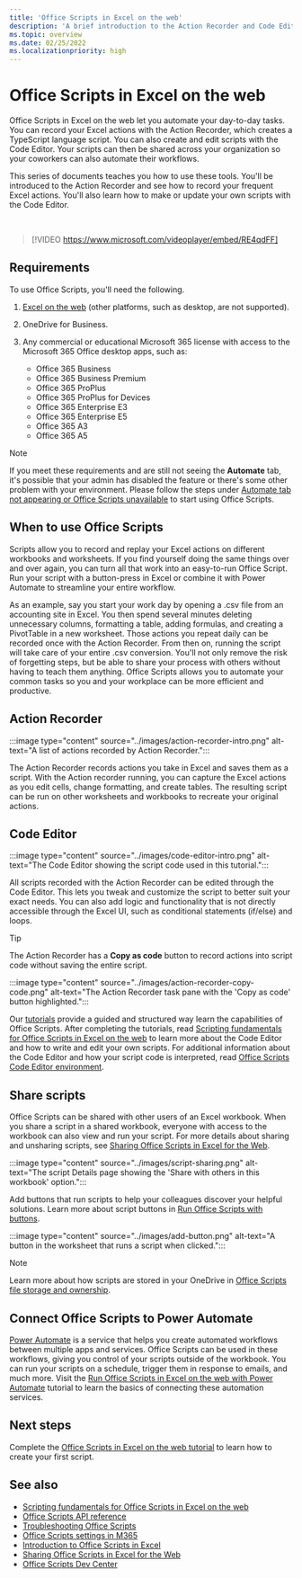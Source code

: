 ```yaml
---
title: 'Office Scripts in Excel on the web'
description: 'A brief introduction to the Action Recorder and Code Editor for Office Scripts.'
ms.topic: overview
ms.date: 02/25/2022
ms.localizationpriority: high
---
```


# Office Scripts in Excel on the web

Office Scripts in Excel on the web let you automate your day-to-day tasks. You can record your Excel actions with the Action Recorder, which creates a TypeScript language script. You can also create and edit scripts with the Code Editor. Your scripts can then be shared across your organization so your coworkers can also automate their workflows.

This series of documents teaches you how to use these tools. You'll be introduced to the Action Recorder and see how to record your frequent Excel actions. You'll also learn how to make or update your own scripts with the Code Editor.

<br>

> [!VIDEO https://www.microsoft.com/videoplayer/embed/RE4qdFF]

## Requirements

To use Office Scripts, you'll need the following.

1. [Excel on the web](https://www.office.com/launch/excel) (other platforms, such as desktop, are not supported).
1. OneDrive for Business.
1. Any commercial or educational Microsoft 365 license with access to the Microsoft 365 Office desktop apps, such as:

    - Office 365 Business
    - Office 365 Business Premium
    - Office 365 ProPlus
    - Office 365 ProPlus for Devices
    - Office 365 Enterprise E3
    - Office 365 Enterprise E5
    - Office 365 A3
    - Office 365 A5

> [!NOTE]
> If you meet these requirements and are still not seeing the **Automate** tab, it's possible that your admin has disabled the feature or there's some other problem with your environment. Please follow the steps under [Automate tab not appearing or Office Scripts unavailable](../testing/troubleshooting.md#automate-tab-not-appearing-or-office-scripts-unavailable) to start using Office Scripts.

## When to use Office Scripts

Scripts allow you to record and replay your Excel actions on different workbooks and worksheets. If you find yourself doing the same things over and over again, you can turn all that work into an easy-to-run Office Script. Run your script with a button-press in Excel or combine it with Power Automate to streamline your entire workflow.

As an example, say you start your work day by opening a .csv file from an accounting site in Excel. You then spend several minutes deleting unnecessary columns, formatting a table, adding formulas, and creating a PivotTable in a new worksheet. Those actions you repeat daily can be recorded once with the Action Recorder. From then on, running the script will take care of your entire .csv conversion. You'll not only remove the risk of forgetting steps, but be able to share your process with others without having to teach them anything. Office Scripts allows you to automate your common tasks so you and your workplace can be more efficient and productive.

## Action Recorder

:::image type="content" source="../images/action-recorder-intro.png" alt-text="A list of actions recorded by Action Recorder.":::

The Action Recorder records actions you take in Excel and saves them as a script. With the Action recorder running, you can capture the Excel actions as you edit cells, change formatting, and create tables. The resulting script can be run on other worksheets and workbooks to recreate your original actions.

## Code Editor

:::image type="content" source="../images/code-editor-intro.png" alt-text="The Code Editor showing the script code used in this tutorial.":::

All scripts recorded with the Action Recorder can be edited through the Code Editor. This lets you tweak and customize the script to better suit your exact needs. You can also add logic and functionality that is not directly accessible through the Excel UI, such as conditional statements (if/else) and loops.

> [!TIP]
> The Action Recorder has a **Copy as code** button to record actions into script code without saving the entire script.
>
> :::image type="content" source="../images/action-recorder-copy-code.png" alt-text="The Action Recorder task pane with the 'Copy as code' button highlighted.":::

Our [tutorials](../tutorials/excel-tutorial.md) provide a guided and structured way learn the capabilities of Office Scripts. After completing the tutorials, read [Scripting fundamentals for Office Scripts in Excel on the web](../develop/scripting-fundamentals.md) to learn more about the Code Editor and how to write and edit your own scripts. For additional information about the Code Editor and how your script code is interpreted, read [Office Scripts Code Editor environment](code-editor-environment.md).

## Share scripts

Office Scripts can be shared with other users of an Excel workbook. When you share a script in a shared workbook, everyone with access to the workbook can also view and run your script. For more details about sharing and unsharing scripts, see [Sharing Office Scripts in Excel for the Web](https://support.microsoft.com/office/226eddbc-3a44-4540-acfe-fccda3d1122b).

:::image type="content" source="../images/script-sharing.png" alt-text="The script Details page showing the 'Share with others in this workbook' option.":::

Add buttons that run scripts to help your colleagues discover your helpful solutions. Learn more about script buttons in [Run Office Scripts with buttons](../develop/script-buttons.md).

:::image type="content" source="../images/add-button.png" alt-text="A button in the worksheet that runs a script when clicked.":::

> [!NOTE]
> Learn more about how scripts are stored in your OneDrive in [Office Scripts file storage and ownership](script-storage.md).

## Connect Office Scripts to Power Automate

[Power Automate](https://flow.microsoft.com/) is a service that helps you create automated workflows between multiple apps and services. Office Scripts can be used in these workflows, giving you control of your scripts outside of the workbook. You can run your scripts on a schedule, trigger them in response to emails, and much more. Visit the [Run Office Scripts in Excel on the web with Power Automate](../tutorials/excel-power-automate-manual.md) tutorial to learn the basics of connecting these automation services.

## Next steps

Complete the [Office Scripts in Excel on the web tutorial](../tutorials/excel-tutorial.md) to learn how to create your first script.

## See also

- [Scripting fundamentals for Office Scripts in Excel on the web](../develop/scripting-fundamentals.md)
- [Office Scripts API reference](/javascript/api/office-scripts/overview)
- [Troubleshooting Office Scripts](../testing/troubleshooting.md)
- [Office Scripts settings in M365](https://support.office.com/article/office-scripts-settings-in-m365-19d3c51a-6ca2-40ab-978d-60fa49554dcf)
- [Introduction to Office Scripts in Excel](https://support.microsoft.com/office/9fbe283d-adb8-4f13-a75b-a81c6baf163a)
- [Sharing Office Scripts in Excel for the Web](https://support.microsoft.com/office/226eddbc-3a44-4540-acfe-fccda3d1122b)
- [Office Scripts Dev Center](https://developer.microsoft.com/office-scripts)
